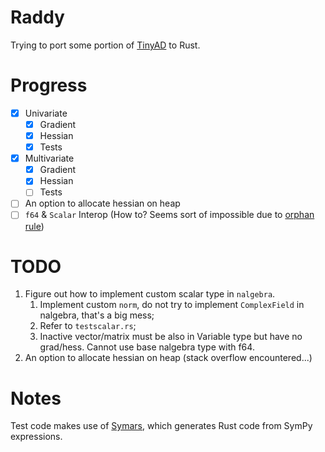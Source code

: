 # Raddy
Trying to port some portion of [TinyAD](https://github.com/patr-schm/TinyAD) to Rust.

# Progress

- [x] Univariate
  - [x] Gradient
  - [x] Hessian
  - [x] Tests
- [x] Multivariate
  - [x] Gradient
  - [x] Hessian
  - [ ] Tests
- [ ] An option to allocate hessian on heap
- [ ] `f64` & `Scalar` Interop (How to? Seems sort of impossible due to [orphan rule](https://doc.rust-lang.org/book/ch10-02-traits.html))

# TODO
1. Figure out how to implement custom scalar type in `nalgebra`.
   1. Implement custom `norm`, do not try to implement `ComplexField` in nalgebra, that's a big mess;
   2. Refer to `testscalar.rs`;
   3. Inactive vector/matrix must be also in Variable type but have no grad/hess. Cannot use base nalgebra type with f64.                         
2. An option to allocate hessian on heap (stack overflow encountered...)

# Notes
Test code makes use of [Symars](https://github.com/Da1sypetals/Symars), which generates Rust code from SymPy expressions.